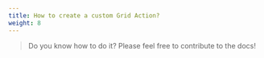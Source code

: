 ```yaml
---
title: How to create a custom Grid Action?
weight: 8
---
```


> Do you know how to do it? Please feel free to contribute to the docs!
